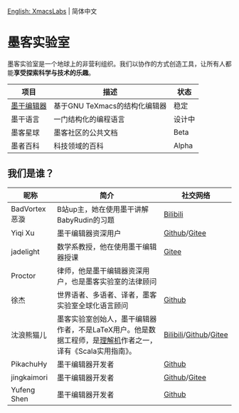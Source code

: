 [English: XmacsLabs](README_EN.md) | 简体中文

# 墨客实验室
墨客实验室是一个地球上的非营利组织。我们以协作的方式创造工具，让所有人都能**享受探索科学与技术的乐趣**。

| 项目 | 描述 | 状态 |
|---------|------|--------|
| [墨干编辑器](https://mogan.app) | 基于GNU TeXmacs的结构化编辑器 | 稳定 |
| 墨干语言 | 一门结构化的编程语言 | 设计中  |
| 墨客星球 | 墨客社区的公共文档 | Beta |
| 墨者百科 | 科技领域的百科 | Alpha |

## 我们是谁？
| 昵称 | 简介 | 社交网络 |
|------|------|----------|
| BadVortex恶漩 | B站up主，她在使用墨干讲解BabyRudin的习题 | [Bilibili](https://space.bilibili.com/32125090) |
| Yiqi Xu | 墨干编辑器资深用户 | [Github](https://github.com/YiqiXu)/[Gitee](https://gitee.com/xuyiqi1)
| jadelight | 数学系教授，他在使用墨干编辑器授课 | [Gitee](https://gitee.com/jadelight) |
| Proctor | 律师，他是墨干编辑器资深用户，也是墨客实验室的法律顾问 | |
| 徐杰 | 世界语者、多语者、译者，墨客实验室全球化语言顾问 | [Github](https://github.com/xujie8410) |
| 沈浪熊猫儿 | 墨客实验室创始人，墨干编辑器作者，不是LaTeX用户。他是数据工程师，是[理解机](https://gitee.com/komprenilo/liga)作者之一，译有《Scala实用指南》。| [Bilibili](https://space.bilibili.com/28058658)/[Github](https://github.com/darcy-shen)/[Gitee](https://gitee.com/darcyshen) |
| PikachuHy | 墨干编辑器开发者 | [Github](github.com/PikachuHy) |
| jingkaimori | 墨干编辑器开发者 | [Github](https://github.com/jingkaimori)/[Gitee](https://gitee.com/jingkaimori) |
| Yufeng Shen | 墨干编辑器开发者 | [Github](https://github.com/Yufeng-shen) |


